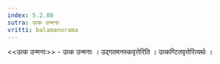 ```yaml
---
index: 5.2.80
sutra: उत्क उन्मनाः
vritti: balamanorama
---
```


<<उत्क उन्मनाः>> - उत्क उन्मनाः । उद्गतमनस्कवृत्तेरिति । उत्कण्टितवृत्तेरित्यर्थः । 